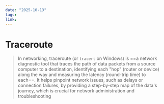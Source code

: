 ```yaml
---
date: "2025-10-13"
tags: 
link:
---
```


# Traceroute

> In networking, traceroute (or `tracert` on Windows) is ==a network diagnostic tool that traces the path of data packets from a source computer to a destination, identifying each "hop" (router or device) along the way and measuring the latency (round-trip time) to each==. It helps pinpoint network issues, such as delays or connection failures, by providing a step-by-step map of the data's journey, which is crucial for network administration and troubleshooting

